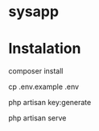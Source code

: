 # sysapp

# Instalation

composer install


cp .env.example .env 

php artisan key:generate

php artisan serve